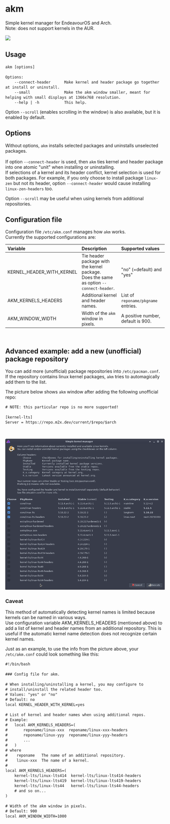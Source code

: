 # akm
Simple kernel manager for EndeavourOS and Arch.<br>
Note: does not support kernels in the AUR.

![](akm.png)

## Usage
```
akm [options]

Options:
    --connect-header      Make kernel and header package go together at install or uninstall.
    --small               Make the akm window smaller, meant for helping with small displays at 1366x768 resolution.
    --help | -h           This help.
```
Option `--scroll` (enables scrolling in the window) is also available, but it is enabled by default.

## Options

Without options, `akm` installs selected packages and uninstalls unselected packages.<br>
<br>
If option `--connect-header` is used, then `akm` ties kernel and header package into one atomic "unit" when installing or uninstalling.<br>
If selections of a kernel and its header conflict, kernel selection is used for both packages.
For example, if you only choose to install package `linux-zen` but not its header, option `--connect-header` would cause installing `linux-zen-headers` too.

Option `--scroll` may be useful when using kernels from additional repositories.

## Configuration file

Configuration file `/etc/akm.conf` manages how `akm` works.<br>
Currently the supported configurations are:

Variable | Description | Supported values
:--- | :--- | :---
KERNEL_HEADER_WITH_KERNEL | Tie header package with the kernel package.<br>Does the same as option `--connect-header`. | "no" (=default) and "yes"
AKM_KERNELS_HEADERS | Additional kernel and header names. | List of `reponame/pkgname` entries.
AKM_WINDOW_WIDTH | Width of the `akm` window in pixels. | A positive number, default is 900.

<br>

## Advanced example: add a new (unofficial) package repository

You can add more (unofficial) package repositories into `/etc/pacman.conf`.<br>
If the repository contains linux kernel packages, `akm` tries to automagically add them to the list.

The picture below shows `akm` window after adding the following unofficial repo:
```
# NOTE: this particular repo is no more supported!

[kernel-lts]
Server = https://repo.m2x.dev/current/$repo/$arch
```

<br>

![](akm-added-repo.png)

### Caveat

This method of automatically detecting kernel names is limited because kernels can be named in various ways.<br>
Use configuration variable AKM_KERNELS_HEADERS (mentioned above) to add a list of kernel and header names from an additional repository. This is useful if the automatic kernel name detection does not recognize certain kernel names.

Just as an example, to use the info from the picture above, your `/etc/akm.conf` could look something like this:

```
#!/bin/bash

### Config file for akm.

# When installing/uninstalling a kernel, you may configure to
# install/uninstall the related header too.
# Values: "yes" or "no"
# Default: no
local KERNEL_HEADER_WITH_KERNEL=yes

# List of kernel and header names when using additional repos.
# Example:
#   local AKM_KERNELS_HEADERS=(
#       reponame/linux-xxx  reponame/linux-xxx-headers
#       reponame/linux-yyy  reponame/linux-yyy-headers
#       ...
#   )
# where
#    reponame   The name of an additional repository.
#    linux-xxx  The name of a kernel.
#
local AKM_KERNELS_HEADERS=(
    kernel-lts/linux-lts414  kernel-lts/linux-lts414-headers
    kernel-lts/linux-lts419  kernel-lts/linux-lts419-headers
    kernel-lts/linux-lts44   kernel-lts/linux-lts44-headers
    # and so on...
)

# Width of the akm window in pixels.
# Default: 900
local AKM_WINDOW_WIDTH=1000
```
